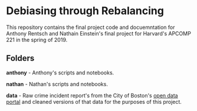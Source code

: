 # Debiasing through Rebalancing

This repository contains the final project code and docuemntation for Anthony Rentsch and Nathain Einstein's final project for Harvard's APCOMP 221 in the spring of 2019.

## Folders

**anthony** - Anthony's scripts and notebooks.

**nathan** - Nathan's scripts and notebooks.

**data** - Raw crime incident report's from the City of Boston's [open data portal](https://data.boston.gov/dataset/crime-incident-reports-august-2015-to-date-source-new-system/resource/12cb3883-56f5-47de-afa5-3b1cf61b257b) and cleaned versions of that data for the purposes of this project.

